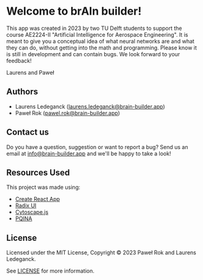# Welcome to brAIn builder!

This app was created in 2023 by two TU Delft students to support the course AE2224-II "Artificial Intelligence for Aerospace Engineering". It is meant to give you a conceptual idea of what neural networks are and what they can do, without getting into the math and programming. Please know it is still in development and can contain bugs. We look forward to your feedback!

Laurens and Paweł

## Authors

- Laurens Ledeganck ([laurens.ledeganck@brain-builder.app](mailto:laurens.ledeganck@brain-builder.app))
- Paweł Rok ([pawel.rok@brain-builder.app](mailto:pawel.rok@brain-builder.app))

## Contact us

Do you have a question, suggestion or want to report a bug? Send us an email at [info@brain-builder.app](mailto:info@brain-builder.app) and we'll be happy to take a look!

## Resources Used

This project was made using:
- [Create React App](https://github.com/facebook/create-react-app)
- [Radix UI](https://www.radix-ui.com/)
- [Cytoscape.js](https://js.cytoscape.org/)
- [PQINA](https://pqina.nl)

## License

Licensed under the MIT License, Copyright © 2023 Paweł Rok and Laurens Ledeganck.

See [LICENSE](https://github.com/Pawel024/brain-builder/blob/django_app/LICENSE) for more information.
